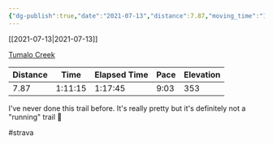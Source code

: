 ```yaml
---
{"dg-publish":true,"date":"2021-07-13","distance":7.87,"moving_time":"1:11:15","elapsed_time":"1:17:45","pace":"9:03","total_elevation_gain":353,"url":"https://www.strava.com/activities/5624211867","permalink":"/01-personal/strava/2021-07-13-tumalo-creek/","dgPassFrontmatter":true}
---
```



[[2021-07-13\|2021-07-13]]

[Tumalo Creek](https://www.strava.com/activities/5624211867)

| Distance | Time    | Elapsed Time | Pace | Elevation |
| -------- | ------- | ------------ | ---- | --------- |
| 7.87     | 1:11:15 | 1:17:45      | 9:03 | 353       |


I've never done this trail before. It's really pretty but it's definitely not a "running" trail 🎸

#strava
